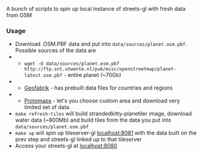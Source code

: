 A bunch of scripts to spin up local instance of streets-gl with fresh data from OSM

### Usage

* Download .OSM.PBF data and put into `data/sources/planet.osm.pbf`. Possible sources of the data are
* * `wget -O data/sources/planet.osm.pbf http://ftp.snt.utwente.nl/pub/misc/openstreetmap/planet-latest.osm.pbf` - entire planet (~70Gb)
* * [Geofabrik](https://download.geofabrik.de/) - has prebuilt data files for countries and regions
* * [Protomaps](https://protomaps.com/docs/downloads) - let's you choose custom area and download very limited set of data   
* `make refresh-tiles` will build strandedkitty-planetiler image, download water data (~800Mb) and build tiles from the data you put into `data/sources/planet.osm.pbf`
* `make up` will spin up tileserver-gl [localhost:8081](http://localhost:8081) with the data built on the prev step and streets-gl linked up to that tileserver
* Access your streets-gl at [localhost:8080](http://localhost:8080)